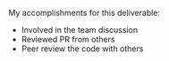 My accomplishments for this deliverable:
+ Involved in the team discussion 
+ Reviewed PR from others
+ Peer review the code with others


